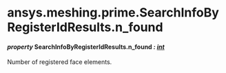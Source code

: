 # ansys.meshing.prime.SearchInfoByRegisterIdResults.n_found



#### *property* SearchInfoByRegisterIdResults.n_found *: [int](https://docs.python.org/3.11/library/functions.html#int)*

Number of registered face elements.

<!-- !! processed by numpydoc !! -->

